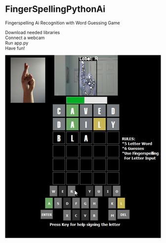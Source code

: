 # FingerSpellingPythonAi
Fingerspelling Ai Recognition with Word Guessing Game 

Download needed libraries  
Connect a webcam  
Run app.py  
Have fun!  

![alt text](demo.png?raw=true)

